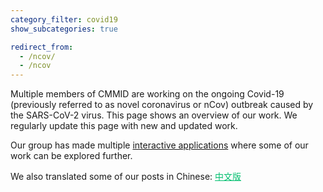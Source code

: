 ```yaml
---
category_filter: covid19
show_subcategories: true

redirect_from:
  - /ncov/
  - /ncov
---
```


Multiple members of CMMID are working on the ongoing Covid-19 (previously referred to as novel coronavirus or nCov) outbreak caused by the SARS-CoV-2 virus.
This page shows an overview of our work. We regularly update this page with new and updated work.

Our group has made multiple <a href="/visualisations" target="_blank">interactive applications</a> where some of our work can be explored further.

We also translated some of our posts in Chinese: <a style="color: #00BF6F;" title="中文版" href="/translations/zh-cn/topics/covid19/">中文版</a>

